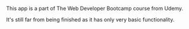This app is a part of The Web Developer Bootcamp course from Udemy.

It's still far from being finished as it has only very basic functionality.
